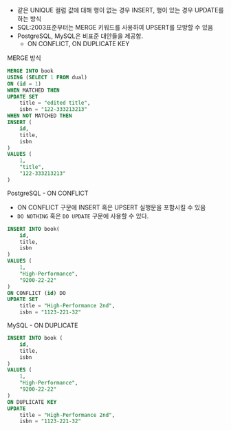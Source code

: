 - 같은 UNIQUE 컬럼 값에 대해 행이 없는 경우 INSERT, 행이 있는 경우 UPDATE를 하는 방식
- SQL:2003표준부터는 MERGE 키워드를 사용하여 UPSERT를 모방할 수 있음
- PostgreSQL, MySQL은 비표준 대안들을 제공함. 
	- ON CONFLICT, ON DUPLICATE KEY

MERGE 방식
```sql
MERGE INTO book
USING (SELECT 1 FROM dual)
ON (id = 1)
WHEN MATCHED THEN 
UPDATE SET 
	title = "edited title",
	isbn = "122-333213213"
WHEN NOT MATCHED THEN 
INSERT (
	id,
	title,
	isbn
)
VALUES (
	1,
	"title",
	"122-333213213"
)
```

PostgreSQL - ON CONFLICT
- ON CONFLICT 구문에 INSERT 혹은 UPSERT 실행문을 포함시킬 수 있음
- `DO NOTHING` 혹은 `DO UPDATE` 구문에 사용할 수 있다.
```sql
INSERT INTO book(
	id,
	title,
	isbn
)
VALUES (
	1,
	"High-Performance",
	"9200-22-22"
)
ON CONFLICT (id) DO
UPDATE SET
	title = "High-Performance 2nd",
	isbn = "1123-221-32"
```

MySQL  - ON DUPLICATE 
```sql
INSERT INTO book (
	id,
	title,
	isbn
) 
VALUES (
	1,
	"High-Performance",
	"9200-22-22"
)
ON DUPLICATE KEY 
UPDATE
	title = "High-Performance 2nd",
	isbn = "1123-221-32"
```